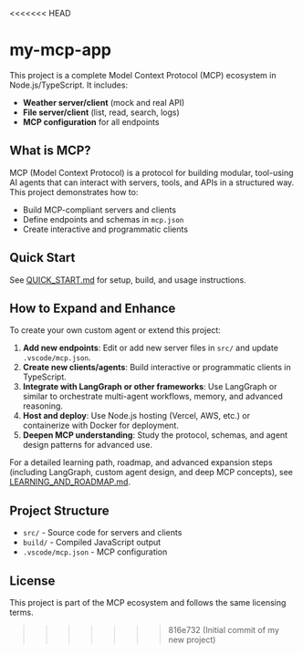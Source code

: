<<<<<<< HEAD
# my-mcp-app

This project is a complete Model Context Protocol (MCP) ecosystem in Node.js/TypeScript. It includes:

- **Weather server/client** (mock and real API)
- **File server/client** (list, read, search, logs)
- **MCP configuration** for all endpoints

## What is MCP?

MCP (Model Context Protocol) is a protocol for building modular, tool-using AI agents that can interact with servers, tools, and APIs in a structured way. This project demonstrates how to:

- Build MCP-compliant servers and clients
- Define endpoints and schemas in `mcp.json`
- Create interactive and programmatic clients

## Quick Start

See [QUICK_START.md](./QUICK_START.md) for setup, build, and usage instructions.

## How to Expand and Enhance

To create your own custom agent or extend this project:

1. **Add new endpoints**: Edit or add new server files in `src/` and update `.vscode/mcp.json`.
2. **Create new clients/agents**: Build interactive or programmatic clients in TypeScript.
3. **Integrate with LangGraph or other frameworks**: Use LangGraph or similar to orchestrate multi-agent workflows, memory, and advanced reasoning.
4. **Host and deploy**: Use Node.js hosting (Vercel, AWS, etc.) or containerize with Docker for deployment.
5. **Deepen MCP understanding**: Study the protocol, schemas, and agent design patterns for advanced use.

For a detailed learning path, roadmap, and advanced expansion steps (including LangGraph, custom agent design, and deep MCP concepts), see [LEARNING_AND_ROADMAP.md](./LEARNING_AND_ROADMAP.md).

## Project Structure

- `src/` - Source code for servers and clients
- `build/` - Compiled JavaScript output
- `.vscode/mcp.json` - MCP configuration

## License

This project is part of the MCP ecosystem and follows the same licensing terms.
>>>>>>> 816e732 (Initial commit of my new project)
